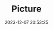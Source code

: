 ---
weight: 1
images:
- /images/edited/45.jpeg
title: Picture
date: 2023-12-07 20:53:25
tags: [luminar neo,work,24-70mm F2.8 DG DN | Art 019,ILCE-7M3,70.0]
---